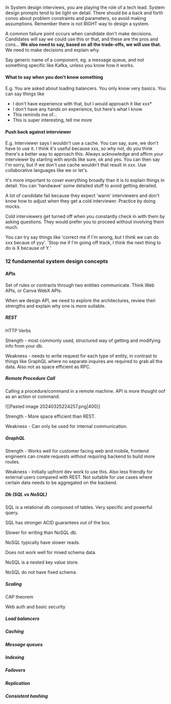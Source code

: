 

In System design interviews, you are playing the role of a tech lead. System design prompts tend to be light on detail. There should be a back and forth convo about problem constraints and parameters, so avoid making assumptions. Remember there is not RIGHT way to design a system.

A common failure point occurs when candidate don't make decisions. Candidates will say we could use this or that, and these are the pros and cons... **We also need to say, based on all the trade-offs, we will use that.** We need to make decisions and explain why.

Say generic name of a component, eg. a message queue, and not something specific like Kafka, unless you know how it works.
#### What to say when you don't know something
E.g. You are asked about loading balancers. 
You only know very basics.
You can say things like 
* I don't have experience with that, but I would approach it like xxx*
* I don't have any hands on experience, but here's what I know
* This reminds me of...
* This is super interesting, tell me more

#### Push back against interviewer
E.g. Interviewer says I wouldn't use a cache. You can say, sure, we don't have to use it. I think it's useful because xxx, so why not, do you think there's a better way to approach this. Always acknowledge and affirm your interviewer by starting with words like sure, ok and yes. You can then say I'm sorry, but if we don't use cache wouldn't that result in xxx. Use collaborative languages like we or let's. 

It's more important to cover everything broadly than it is to explain things in detail. You can 'handwave' some detailed stuff to avoid getting derailed.

A lot of candidate fail because they expect 'warm' interviewers and don't know how to adjust when they get a cold interviewer. Practice by doing mocks.

Cold interviewers get turned off when you constantly check in with them by asking questions. They would prefer you to proceed without involving them much.

You can try say things like 'correct me if I'm wrong, but I think we can do xxx becaue of yyy'. 'Stop me if I'm going off track, I think the next thing to do is X because of Y.'



### 12 fundamental system design concepts

#### APIs
Set of rules or contracts through two entities communicate. Think Web APIs, or Canva WebX APIs.

When we design API, we need to explore the architectures, review their strengths and explain why one is more suitable.

##### REST
HTTP Verbs

Strength - most commonly used, structured way of getting and modifying info from your db.

Weakness - needs to write request for each type of entity, in contrast to things like GraphQL where no separate inquires are required to grab all the data. Also not as space efficient as RPC.


##### Remote Procedure Call

Calling a procedure/command in a remote machine. API is more thought oof as an action or command.

![[Pasted image 20240325224257.png|400]]

Strength - More space efficient than REST.

Weakness - Can only be used for internal communication.


##### GraphQL

Strength - Works well for customer facing web and mobile, frontend engineers can create requests without requiring backend to build more routes.

Weakness - Initially upfront dev work to use this. Also less friendly for external users compared with REST. Not suitable for use cases where certain data needs to be aggregated on the backend.



##### Db (SQL vs NoSQL)

SQL is a relational db composed of tables.
Very specific and powerful query.

SQL has stronger ACID guarantees out of the box.


Slower for writing than NoSQL db.

NoSQL typically have slower reads.

Does not work well for mixed schema data.


NoSQL is a nested key value store.

NoSQL do not have fixed schema.




##### Scaling

CAP theorem


Web auth and basic security



##### Load balancers



##### Caching


##### Message queues


##### Indexing


##### Failovers


##### Replication


##### Consistent hashing













